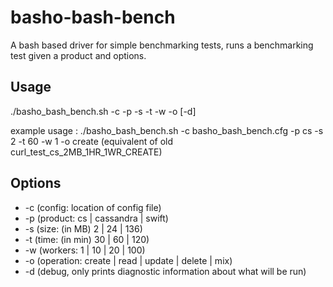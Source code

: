 # basho-bash-bench

A bash based driver for simple benchmarking tests, runs a benchmarking test given a product and options.

## Usage

./basho_bash_bench.sh -c <config file> -p <product> -s <size> -t <time> -w <workers> -o <operation> [-d]

example usage : ./basho_bash_bench.sh -c basho_bash_bench.cfg -p cs -s 2 -t 60 -w 1 -o create
    (equivalent of old curl_test_cs_2MB_1HR_1WR_CREATE)
		
## Options

* -c (config: location of config file)
* -p (product: cs | cassandra | swift)
* -s (size: (in MB) 2 | 24 | 136)
* -t (time: (in min) 30 | 60 | 120)
* -w (workers: 1 | 10 | 20 | 100)
* -o (operation: create | read | update | delete | mix)
* -d (debug, only prints diagnostic information about what will be run)
